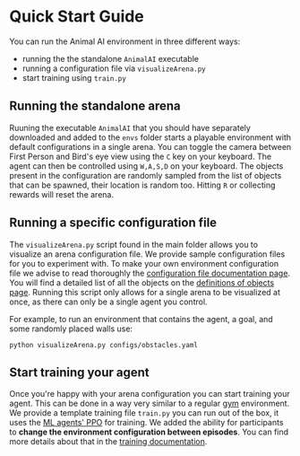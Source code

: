 # Quick Start Guide

You can run the Animal AI environment in three different ways:
- running the the standalone `AnimalAI` executable
- running a configuration file via `visualizeArena.py`
- start training using `train.py`

## Running the standalone arena

Ruuning the executable `AnimalAI` that you should have separately downloaded and added to the `envs` folder starts a playable environment with default configurations in a single arena. You can toggle the camera between First Person and Bird's eye view using the `C` key on your keyboard. The agent can then be controlled using `W,A,S,D` on your keyboard. The objects present in the configuration are randomly sampled from the list of objects that can be spawned, their location is random too. Hitting `R` or collecting rewards will reset the arena.

## Running a specific configuration file

The `visualizeArena.py` script found in the main folder allows you to visualize an arena configuration file. We provide 
sample configuration files for you to experiment with. To make your own environment configuration file we advise to read 
thoroughly the [configuration file documentation page](configFile.md). You will find a detailed list of all the objects on the [definitions of objects page](definitionsOfObjects.md). Running this script only allows for a single arena to be visualized at once, as there can only be a single agent you control.

For example, to run an environment that contains the agent, a goal, and some randomly placed walls use:

```
python visualizeArena.py configs/obstacles.yaml
```


## Start training your agent

Once you're happy with your arena configuration you can start training your agent. This can be done in a way very similar 
to a regular [gym](https://github.com/openai/gym) environment. We provide a template training file `train.py` you can run 
out of the box, it uses the [ML agents' PPO](https://github.com/Unity-Technologies/ml-agents/blob/master/docs/Training-PPO.md) 
for training. We added the ability for participants to **change the environment configuration between episodes**. You can 
find more details about that in the [training documentation](training.md).
